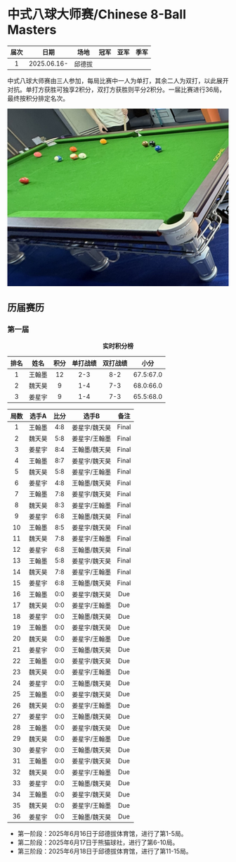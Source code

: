 # 中式八球大师赛/Chinese 8-Ball Masters

| 届次 |          日期          | 场地   | 冠军   | 亚军  | 季军  |
| :--: | :-------------------: | :----: | :---: | :---: | :---: |
| 1    | 2025.06.16-           | 邱德拔  |       |       |       |


中式八球大师赛由三人参加，每局比赛中一人为单打，其余二人为双打，以此展开对抗。单打方获胜可独享2积分，双打方获胜则平分2积分。一届比赛进行36局，最终按积分排定名次。

![](./img/chinese_8-ball_masters.jpg)

## 历届赛历

### 第一届

<center><b>实时积分榜</b></center>

| 排名 |  姓名  | 积分 | 单打战绩  | 双打战绩  |   小分    |
| :--: | :---: | :--: | :------: | :------: | :-------: |
|  1   | 王翰墨 |  12  |   2-3    |   8-2    | 67.5:67.0 |
|  2   | 魏天昊 |  9   |   1-4    |   7-3    | 68.0:66.0 |
|  3   | 姜星宇 |  9   |   1-4    |   7-3    | 65.5:68.0 |

| 局数 |  选手A | 比分 |    选手B     | 备注  |
| :--: | :---: | :--: | :---------: | :---: |
| 1    | 王翰墨 | 4:8 | 姜星宇/魏天昊 | Final |
| 2    | 魏天昊 | 5:8 | 姜星宇/王翰墨 | Final |
| 3    | 姜星宇 | 8:4 | 王翰墨/魏天昊 | Final |
| 4    | 王翰墨 | 8:7 | 姜星宇/魏天昊 | Final |
| 5    | 魏天昊 | 5:8 | 姜星宇/王翰墨 | Final |
| 6    | 姜星宇 | 4:8 | 王翰墨/魏天昊 | Final |
| 7    | 王翰墨 | 7:8 | 姜星宇/魏天昊 | Final |
| 8    | 魏天昊 | 8:3 | 姜星宇/王翰墨 | Final |
| 9    | 姜星宇 | 6:8 | 王翰墨/魏天昊 | Final |
| 10   | 王翰墨 | 8:5 | 姜星宇/魏天昊 | Final |
| 11   | 魏天昊 | 7:8 | 姜星宇/王翰墨 | Final |
| 12   | 姜星宇 | 6:8 | 王翰墨/魏天昊 | Final |
| 13   | 王翰墨 | 5:8 | 姜星宇/魏天昊 | Final |
| 14   | 魏天昊 | 7:8 | 姜星宇/王翰墨 | Final |
| 15   | 姜星宇 | 6:8 | 王翰墨/魏天昊 | Final |
| 16   | 王翰墨 | 0:0 | 姜星宇/魏天昊 | Due   |
| 17   | 魏天昊 | 0:0 | 姜星宇/王翰墨 | Due   |
| 18   | 姜星宇 | 0:0 | 王翰墨/魏天昊 | Due   |
| 19   | 王翰墨 | 0:0 | 姜星宇/魏天昊 | Due   |
| 20   | 魏天昊 | 0:0 | 姜星宇/王翰墨 | Due   |
| 21   | 姜星宇 | 0:0 | 王翰墨/魏天昊 | Due   |
| 22   | 王翰墨 | 0:0 | 姜星宇/魏天昊 | Due   |
| 23   | 魏天昊 | 0:0 | 姜星宇/王翰墨 | Due   |
| 24   | 姜星宇 | 0:0 | 王翰墨/魏天昊 | Due   |
| 25   | 王翰墨 | 0:0 | 姜星宇/魏天昊 | Due   |
| 26   | 魏天昊 | 0:0 | 姜星宇/王翰墨 | Due   |
| 27   | 姜星宇 | 0:0 | 王翰墨/魏天昊 | Due   |
| 28   | 王翰墨 | 0:0 | 姜星宇/魏天昊 | Due   |
| 29   | 魏天昊 | 0:0 | 姜星宇/王翰墨 | Due   |
| 30   | 姜星宇 | 0:0 | 王翰墨/魏天昊 | Due   |
| 31   | 王翰墨 | 0:0 | 姜星宇/魏天昊 | Due   |
| 32   | 魏天昊 | 0:0 | 姜星宇/王翰墨 | Due   |
| 33   | 姜星宇 | 0:0 | 王翰墨/魏天昊 | Due   |
| 34   | 王翰墨 | 0:0 | 姜星宇/魏天昊 | Due   |
| 35   | 魏天昊 | 0:0 | 姜星宇/王翰墨 | Due   |
| 36   | 姜星宇 | 0:0 | 王翰墨/魏天昊 | Due   |

- 第一阶段：2025年6月16日于邱德拔体育馆，进行了第1-5局。
- 第二阶段：2025年6月17日于熊猫球社，进行了第6-10局。
- 第三阶段：2025年6月18日于邱德拔体育馆，进行了第11-15局。